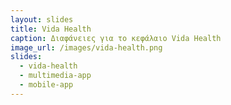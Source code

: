 ```yaml
---
layout: slides
title: Vida Health
caption: Διαφάνειες για το κεφάλαιο Vida Health
image_url: /images/vida-health.png
slides:
  - vida-health
  - multimedia-app
  - mobile-app
---
```

